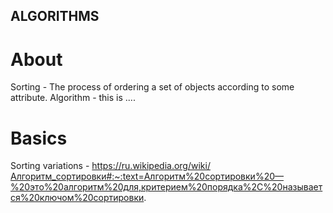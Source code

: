 ## ALGORITHMS

# About

Sorting - The process of ordering a set of objects according to some attribute.
Algorithm - this is ....

# Basics

Sorting variations - https://ru.wikipedia.org/wiki/Алгоритм_сортировки#:~:text=Алгоритм%20сортировки%20—%20это%20алгоритм%20для,критерием%20порядка%2C%20называется%20ключом%20сортировки.
